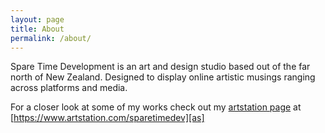 ```yaml
---
layout: page
title: About
permalink: /about/
---
```


Spare Time Development is an art and design studio based out of the far north of New Zealand. Designed to display online artistic musings ranging across platforms and media.

For a closer look at some of my works check out my [artstation page][as] at [https://www.artstation.com/sparetimedev][as] 
   
[as]:https://www.artstation.com/sparetimedev

